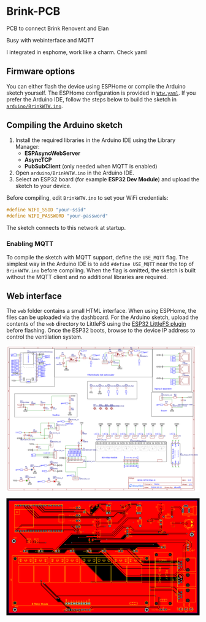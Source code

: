 # Brink-PCB
PCB to connect Brink Renovent and Elan

Busy with webinterface and MQTT

I integrated in esphome, work like a charm. Check yaml

## Firmware options

You can either flash the device using ESPHome or compile the Arduino sketch
yourself. The ESPHome configuration is provided in [`Wtw.yaml`](Wtw.yaml). If you
prefer the Arduino IDE, follow the steps below to build the sketch in
[`arduino/BrinkWTW.ino`](arduino/BrinkWTW.ino).

## Compiling the Arduino sketch

1. Install the required libraries in the Arduino IDE using the Library Manager:
   - **ESPAsyncWebServer**
   - **AsyncTCP**
   - **PubSubClient** (only needed when MQTT is enabled)
2. Open `arduino/BrinkWTW.ino` in the Arduino IDE.
3. Select an ESP32 board (for example **ESP32 Dev Module**) and upload the
   sketch to your device.

Before compiling, edit `BrinkWTW.ino` to set your WiFi credentials:

```cpp
#define WIFI_SSID "your-ssid"
#define WIFI_PASSWORD "your-password"
```
The sketch connects to this network at startup.

### Enabling MQTT

To compile the sketch with MQTT support, define the `USE_MQTT` flag. The
simplest way in the Arduino IDE is to add `#define USE_MQTT` near the top of
`BrinkWTW.ino` before compiling. When the flag is omitted, the sketch is built
without the MQTT client and no additional libraries are required.

## Web interface

The `web` folder contains a small HTML interface. When using ESPHome, the
files can be uploaded via the dashboard. For the Arduino sketch, upload the
contents of the `web` directory to LittleFS using the [ESP32 LittleFS
plugin](https://github.com/lorol/LITTLEFS) before flashing. Once the ESP32
boots, browse to the device IP address to control the ventilation system.

![Schematic](Schematic.png)

![PCB](PCB.png)
